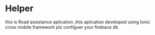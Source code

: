 # Helper
this is Road assistance aplication ,this aplication developed using Ionic cross mobile framework
plz configuer your firebace db
